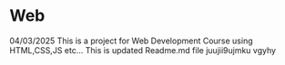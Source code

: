 # Web
04/03/2025
This is a project for Web Development Course using HTML,CSS,JS etc...
This is updated Readme.md file
juujii9ujmku
vgyhy